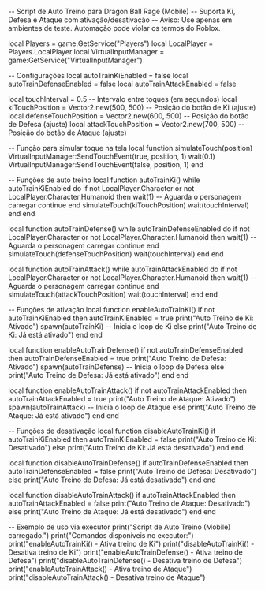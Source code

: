 -- Script de Auto Treino para Dragon Ball Rage (Mobile)
-- Suporta Ki, Defesa e Ataque com ativação/desativação
-- Aviso: Use apenas em ambientes de teste. Automação pode violar os termos do Roblox.

local Players = game:GetService("Players")
local LocalPlayer = Players.LocalPlayer
local VirtualInputManager = game:GetService("VirtualInputManager")

-- Configurações
local autoTrainKiEnabled = false
local autoTrainDefenseEnabled = false
local autoTrainAttackEnabled = false

local touchInterval = 0.5 -- Intervalo entre toques (em segundos)
local kiTouchPosition = Vector2.new(500, 500) -- Posição do botão de Ki (ajuste)
local defenseTouchPosition = Vector2.new(600, 500) -- Posição do botão de Defesa (ajuste)
local attackTouchPosition = Vector2.new(700, 500) -- Posição do botão de Ataque (ajuste)

-- Função para simular toque na tela
local function simulateTouch(position)
    VirtualInputManager:SendTouchEvent(true, position, 1)
    wait(0.1)
    VirtualInputManager:SendTouchEvent(false, position, 1)
end

-- Funções de auto treino
local function autoTrainKi()
    while autoTrainKiEnabled do
        if not LocalPlayer.Character or not LocalPlayer.Character.Humanoid then
            wait(1) -- Aguarda o personagem carregar
            continue
        end
        simulateTouch(kiTouchPosition)
        wait(touchInterval)
    end
end

local function autoTrainDefense()
    while autoTrainDefenseEnabled do
        if not LocalPlayer.Character or not LocalPlayer.Character.Humanoid then
            wait(1) -- Aguarda o personagem carregar
            continue
        end
        simulateTouch(defenseTouchPosition)
        wait(touchInterval)
    end
end

local function autoTrainAttack()
    while autoTrainAttackEnabled do
        if not LocalPlayer.Character or not LocalPlayer.Character.Humanoid then
            wait(1) -- Aguarda o personagem carregar
            continue
        end
        simulateTouch(attackTouchPosition)
        wait(touchInterval)
    end
end

-- Funções de ativação
local function enableAutoTrainKi()
    if not autoTrainKiEnabled then
        autoTrainKiEnabled = true
        print("Auto Treino de Ki: Ativado")
        spawn(autoTrainKi) -- Inicia o loop de Ki
    else
        print("Auto Treino de Ki: Já está ativado")
    end
end

local function enableAutoTrainDefense()
    if not autoTrainDefenseEnabled then
        autoTrainDefenseEnabled = true
        print("Auto Treino de Defesa: Ativado")
        spawn(autoTrainDefense) -- Inicia o loop de Defesa
    else
        print("Auto Treino de Defesa: Já está ativado")
    end
end

local function enableAutoTrainAttack()
    if not autoTrainAttackEnabled then
        autoTrainAttackEnabled = true
        print("Auto Treino de Ataque: Ativado")
        spawn(autoTrainAttack) -- Inicia o loop de Ataque
    else
        print("Auto Treino de Ataque: Já está ativado")
    end
end

-- Funções de desativação
local function disableAutoTrainKi()
    if autoTrainKiEnabled then
        autoTrainKiEnabled = false
        print("Auto Treino de Ki: Desativado")
    else
        print("Auto Treino de Ki: Já está desativado")
    end
end

local function disableAutoTrainDefense()
    if autoTrainDefenseEnabled then
        autoTrainDefenseEnabled = false
        print("Auto Treino de Defesa: Desativado")
    else
        print("Auto Treino de Defesa: Já está desativado")
    end
end

local function disableAutoTrainAttack()
    if autoTrainAttackEnabled then
        autoTrainAttackEnabled = false
        print("Auto Treino de Ataque: Desativado")
    else
        print("Auto Treino de Ataque: Já está desativado")
    end
end

-- Exemplo de uso via executor
print("Script de Auto Treino (Mobile) carregado.")
print("Comandos disponíveis no executor:")
print("enableAutoTrainKi() - Ativa treino de Ki")
print("disableAutoTrainKi() - Desativa treino de Ki")
print("enableAutoTrainDefense() - Ativa treino de Defesa")
print("disableAutoTrainDefense() - Desativa treino de Defesa")
print("enableAutoTrainAttack() - Ativa treino de Ataque")
print("disableAutoTrainAttack() - Desativa treino de Ataque")
